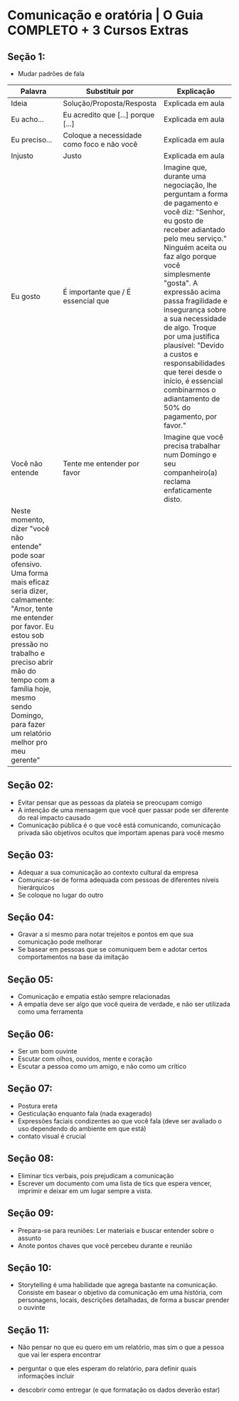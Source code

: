 # Comunicação e oratória | O Guia COMPLETO + 3 Cursos Extras

## Seção 1:

* Mudar padrões de fala

| Palavra | Substituir por| Explicação    |
| ------------- |  -------------|  -------------|
| Ideia  | Solução/Proposta/Resposta  | Explicada em aula |
| Eu acho...  | Eu acredito que [...] porque [...]  |Explicada em aula |
| Eu preciso... | Coloque a necessidade como foco e não você | Explicada em aula |
|Injusto|Justo|Explicada em aula|
|Eu gosto|É importante que / É essencial que| Imagine que, durante uma negociação, lhe perguntam a forma de pagamento e você diz: "Senhor, eu gosto de receber adiantado pelo meu serviço." Ninguém aceita ou faz algo porque você simplesmente "gosta". A expressão acima passa fragilidade e insegurança sobre a sua necessidade de algo. Troque por uma justifica plausível: "Devido a custos e responsabilidades que terei desde o início, é essencial combinarmos o adiantamento de 50% do pagamento, por favor."|
|Você não entende|Tente me entender por favor|Imagine que você precisa trabalhar num Domingo e seu companheiro(a) reclama enfaticamente disto. 
Neste momento, dizer "você não entende" pode soar ofensivo. Uma forma mais eficaz seria dizer, calmamente: "Amor, tente me entender por favor. Eu estou sob pressão no trabalho e preciso abrir mão do tempo com a família hoje, mesmo sendo Domingo, para fazer um relatório melhor pro meu gerente"|

## Seção 02:

- Evitar pensar que as pessoas da plateia se preocupam comigo
- A intenção de uma mensagem que você quer passar pode ser diferente do real impacto causado
- Comunicação pública é o que você está comunicando, comunicação privada são objetivos ocultos que importam apenas para você mesmo

## Seção 03:

- Adequar a sua comunicação ao contexto cultural da empresa
- Comunicar-se de forma adequada com pessoas de diferentes níveis hierárquicos
- Se coloque no lugar do outro

## Seção 04:

-  Gravar a si mesmo para notar trejeitos e pontos em que sua comunicação pode melhorar
- Se basear em pessoas que se comuniquem bem e adotar certos comportamentos na base da imitação

## Seção 05:

- Comunicação e empatia estão sempre relacionadas
- A empatia deve ser algo que você queira de verdade, e não ser utilizada como uma ferramenta

## Seção 06: 

- Ser um bom ouvinte
- Escutar com olhos, ouvidos, mente e coração
- Escutar a pessoa como um amigo, e não como um crítico

## Seção 07:

- Postura ereta
- Gesticulação enquanto fala (nada exagerado)
- Expressões faciais condizentes ao que você fala (deve ser avaliado o uso dependendo do ambiente em que está)
- contato visual é crucial

## Seção 08:

- Eliminar tics verbais, pois prejudicam a comunicação
- Escrever um documento com uma lista de tics que espera vencer, imprimir e deixar em um lugar sempre a vista.

## Seção 09:

- Prepara-se para reuniões: Ler materiais e buscar entender sobre o assunto
- Anote pontos chaves que você percebeu durante e reunião

## Seção 10:

- Storytelling é uma habilidade que agrega bastante na comunicação. Consiste em basear o objetivo da comunicação em uma história, com personagens, locais, descrições detalhadas, de forma a buscar prender o ouvinte

## Seção 11:

- Não pensar no que eu quero em um relatório, mas sim o que a pessoa que vai ler espera encontrar
- perguntar o que eles esperam do relatório, para definir quais informações incluir

- descobrir como entregar (e que formatação os dados deverão estar)